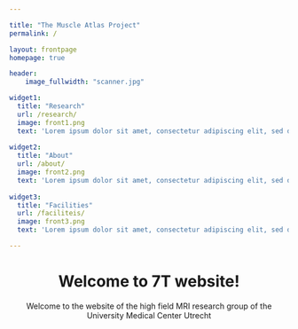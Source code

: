 ```yaml
---

title: "The Muscle Atlas Project"
permalink: /

layout: frontpage
homepage: true

header:
    image_fullwidth: "scanner.jpg"

widget1:
  title: "Research"
  url: /research/
  image: front1.png
  text: 'Lorem ipsum dolor sit amet, consectetur adipiscing elit, sed do eiusmod tempor incididunt ut labore et dolore magna aliqua. Ut enim ad minim veniam, quis nostrud exercitation ullamco laboris nisi ut aliquip ex ea commodo consequat.'
  
widget2:
  title: "About"
  url: /about/
  image: front2.png
  text: 'Lorem ipsum dolor sit amet, consectetur adipiscing elit, sed do eiusmod tempor incididunt ut labore et dolore magna aliqua. Ut enim ad minim veniam, quis nostrud exercitation ullamco laboris nisi ut aliquip ex ea commodo consequat.'
  
widget3:
  title: "Facilities"
  url: /faciliteis/
  image: front3.png
  text: 'Lorem ipsum dolor sit amet, consectetur adipiscing elit, sed do eiusmod tempor incididunt ut labore et dolore magna aliqua. Ut enim ad minim veniam, quis nostrud exercitation ullamco laboris nisi ut aliquip ex ea commodo consequat.'

---
```


<div align="center" ><h1>Welcome to 7T website!</h1></div>
<div align="center" >Welcome to the website of the high field MRI research group of the University Medical Center Utrecht</div>




